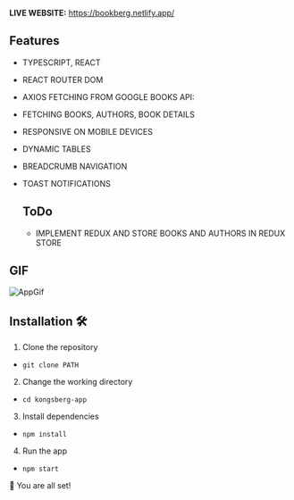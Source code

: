 **LIVE WEBSITE:** https://bookberg.netlify.app/

## Features
- TYPESCRIPT, REACT
- REACT ROUTER DOM
- AXIOS FETCHING FROM GOOGLE BOOKS API:
- FETCHING BOOKS, AUTHORS, BOOK DETAILS 
- RESPONSIVE ON MOBILE DEVICES
- DYNAMIC TABLES
- BREADCRUMB NAVIGATION
- TOAST NOTIFICATIONS

  ## ToDo
  - IMPLEMENT REDUX AND STORE BOOKS AND AUTHORS IN REDUX STORE

## GIF
![AppGif](https://github.com/GitMalmoer/BookBerg-Book-Finding-Website/assets/113827015/3970618b-8c12-46c8-9eb7-c5144ffd8c0b)

## Installation 🛠️
1. Clone the repository

- `git clone PATH`

2. Change the working directory

- `cd kongsberg-app`

3. Install dependencies

- `npm install`

4. Run the app

- `npm start`

🌟 You are all set!
